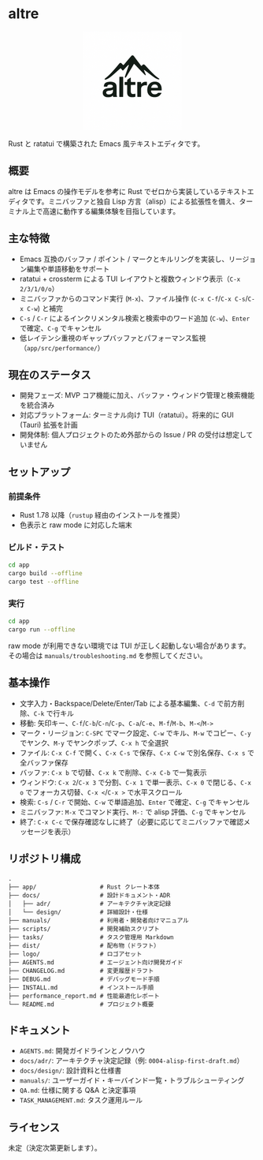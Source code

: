 # altre

<p align="center">
  <img src="logo/altre-logo-readme.png" alt="altre logo" width="200" />
</p>

Rust と ratatui で構築された Emacs 風テキストエディタです。

## 概要
altre は Emacs の操作モデルを参考に Rust でゼロから実装しているテキストエディタです。ミニバッファと独自 Lisp 方言（alisp）による拡張性を備え、ターミナル上で高速に動作する編集体験を目指しています。

## 主な特徴
- Emacs 互換のバッファ / ポイント / マークとキルリングを実装し、リージョン編集や単語移動をサポート
- ratatui + crossterm による TUI レイアウトと複数ウィンドウ表示（`C-x 2/3/1/0/o`）
- ミニバッファからのコマンド実行 (`M-x`)、ファイル操作 (`C-x C-f`/`C-x C-s`/`C-x C-w`) と補完
- `C-s` / `C-r` によるインクリメンタル検索と検索中のワード追加 (`C-w`)、`Enter` で確定、`C-g` でキャンセル
- 低レイテンシ重視のギャップバッファとパフォーマンス監視（`app/src/performance/`）

## 現在のステータス
- 開発フェーズ: MVP コア機能に加え、バッファ・ウィンドウ管理と検索機能を統合済み
- 対応プラットフォーム: ターミナル向け TUI（ratatui）。将来的に GUI (Tauri) 拡張を計画
- 開発体制: 個人プロジェクトのため外部からの Issue / PR の受付は想定していません

## セットアップ
### 前提条件
- Rust 1.78 以降（`rustup` 経由のインストールを推奨）
- 色表示と raw mode に対応した端末

### ビルド・テスト
```bash
cd app
cargo build --offline
cargo test --offline
```

### 実行
```bash
cd app
cargo run --offline
```
raw mode が利用できない環境では TUI が正しく起動しない場合があります。その場合は `manuals/troubleshooting.md` を参照してください。

## 基本操作
- 文字入力・Backspace/Delete/Enter/Tab による基本編集、`C-d` で前方削除、`C-k` で行キル
- 移動: 矢印キー、`C-f`/`C-b`/`C-n`/`C-p`、`C-a`/`C-e`、`M-f`/`M-b`、`M-<`/`M->`
- マーク・リージョン: `C-SPC` でマーク設定、`C-w` でキル、`M-w` でコピー、`C-y` でヤンク、`M-y` でヤンクポップ、`C-x h` で全選択
- ファイル: `C-x C-f` で開く、`C-x C-s` で保存、`C-x C-w` で別名保存、`C-x s` で全バッファ保存
- バッファ: `C-x b` で切替、`C-x k` で削除、`C-x C-b` で一覧表示
- ウィンドウ: `C-x 2`/`C-x 3` で分割、`C-x 1` で単一表示、`C-x 0` で閉じる、`C-x o` でフォーカス切替、`C-x <`/`C-x >` で水平スクロール
- 検索: `C-s` / `C-r` で開始、`C-w` で単語追加、`Enter` で確定、`C-g` でキャンセル
- ミニバッファ: `M-x` でコマンド実行、`M-:` で alisp 評価、`C-g` でキャンセル
- 終了: `C-x C-c` で保存確認なしに終了（必要に応じてミニバッファで確認メッセージを表示）

## リポジトリ構成
```
.
├── app/                  # Rust クレート本体
├── docs/                 # 設計ドキュメント・ADR
│   ├── adr/              # アーキテクチャ決定記録
│   └── design/           # 詳細設計・仕様
├── manuals/              # 利用者・開発者向けマニュアル
├── scripts/              # 開発補助スクリプト
├── tasks/                # タスク管理用 Markdown
├── dist/                 # 配布物（ドラフト）
├── logo/                 # ロゴアセット
├── AGENTS.md             # エージェント向け開発ガイド
├── CHANGELOG.md          # 変更履歴ドラフト
├── DEBUG.md              # デバッグモード手順
├── INSTALL.md            # インストール手順
├── performance_report.md # 性能最適化レポート
└── README.md             # プロジェクト概要
```

## ドキュメント
- `AGENTS.md`: 開発ガイドラインとノウハウ
- `docs/adr/`: アーキテクチャ決定記録（例: `0004-alisp-first-draft.md`）
- `docs/design/`: 設計資料と仕様書
- `manuals/`: ユーザーガイド・キーバインド一覧・トラブルシューティング
- `QA.md`: 仕様に関する Q&A と決定事項
- `TASK_MANAGEMENT.md`: タスク運用ルール

## ライセンス
未定（決定次第更新します）。
